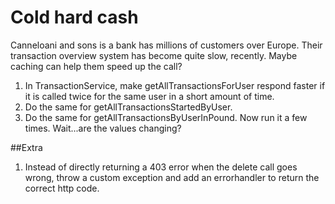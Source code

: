 # Cold hard cash

Canneloani and sons is a bank has millions of customers over Europe. 
Their transaction overview system has become quite slow, recently.
Maybe caching can help them speed up the call?

1. In TransactionService, make getAllTransactionsForUser respond faster if it is called twice for the same user in a short amount of time.
2. Do the same for getAllTransactionsStartedByUser.
3. Do the same for getAllTransactionsByUserInPound. Now run it a few times. Wait...are the values changing?

##Extra

1. Instead of directly returning a 403 error when the delete call goes wrong, throw a custom exception and add an errorhandler to return the correct http code.
